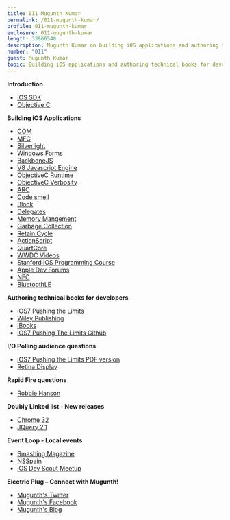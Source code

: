 ```yaml
---
title: 011 Mugunth Kumar
permalink: /011-mugunth-kumar/
profile: 011-mugunth-kumar
enclosure: 011-mugunth-kumar
length: 33966548
description: Mugunth Kumar on building iOS applications and authoring technical books for developers.
number: "011"
guest: Mugunth Kumar
topic: Building iOS applications and authoring technical books for developers
---
```


**Introduction**

- [iOS SDK](http://en.wikipedia.org/wiki/IOS_SDK)
- [Objective C](http://en.wikipedia.org/wiki/Objective-C)

**Building iOS Applications**

- [COM](http://en.wikipedia.org/wiki/Component_Object_Model)
- [MFC](http://en.wikipedia.org/wiki/Microsoft_Foundation_Class_Library)
- [Silverlight](http://www.microsoft.com/silverlight/)
- [Windows Forms](http://en.wikipedia.org/wiki/Windows_Forms)
- [BackboneJS](http://backbonejs.org/)
- [V8 Javascript Engine](http://en.wikipedia.org/wiki/V8_\(JavaScript_engine\))
- [ObjectiveC Runtime](http://www.opensource.apple.com/source/objc4/objc4-437.1/runtime/objc-runtime.m)
- [ObjectiveC Verbosity](https://tech-book-store.amazon.com/post/Tx1XC7Q7FO3WGKZ/Objective-C-Verbosity-to-beauty)
- [ARC](http://clang.llvm.org/docs/AutomaticReferenceCounting.html)
- [Code smell](http://en.wikipedia.org/wiki/Code_smell)
- [Block](http://developer.apple.com/library/ios/#documentation/cocoa/Conceptual/Blocks/Articles/00_Introduction.html)
- [Delegates](https://developer.apple.com/library/ios/documentation/general/conceptual/CocoaEncyclopedia/DelegatesandDataSources/DelegatesandDataSources.html)
- [Memory Mangement](http://en.wikipedia.org/wiki/Memory_management)
- [Garbage Collection](http://en.wikipedia.org/wiki/Garbage_collection_(computer_science))
- [Retain Cycle](http://www.cocoawithlove.com/2009/07/rules-to-avoid-retain-cycles.html)
- [ActionScript](http://en.wikipedia.org/wiki/ActionScript)
- [QuartCore](https://developer.apple.com/library/mac/documentation/graphicsimaging/reference/QuartzCoreRefCollection/_index.html)
- [WWDC Videos](https://developer.apple.com/wwdc/videos/)
- [Stanford iOS Programming Course](http://www.stanford.edu/class/cs193p/cgi-bin/drupal/blog/15)
- [Apple Dev Forums](https://devforums.apple.com)
- [NFC](http://en.wikipedia.org/wiki/Near_field_communication)
- [BluetoothLE](http://en.wikipedia.org/wiki/Bluetooth_low_energy)

**Authoring technical books for developers**

- [iOS7 Pushing the Limits](http://www.amazon.com/iOS-7-Programming-Pushing-Limits/dp/1118818342)
- [Wiley Publishing](http://as.wiley.com/WileyCDA/Section/index.html)
- [iBooks](https://itunes.apple.com/sg/app/ibooks/id364709193?mt=8)
- [iOS7 Pushing The Limits Github](https://github.com/iosptl)

**I/O Polling audience questions**

- [iOS7 Pushing the Limits PDF version](http://as.wiley.com/WileyCDA/WileyTitle/productCd-1118818342.html)
- [Retina Display](http://en.wikipedia.org/wiki/Retina_Display)

**Rapid Fire questions**

- [Robbie Hanson](https://github.com/robbiehanson)

**Doubly Linked list - New releases**

- [Chrome 32](http://googlechromereleases.blogspot.sg/2014/01/stable-channel-update.html)
- [JQuery 2.1](http://blog.jquery.com/2014/01/24/jquery-1-11-and-2-1-released/)

**Event Loop - Local events**

- [Smashing Magazine](http://www.smashingmagazine.com/2013/12/31/desktop-wallpaper-calendar-january-2014/)
- [NSSpain](http://nsspain.com/2013/)
- [iOS Dev Scout Meetup](https://www.facebook.com/events/1414263215485858/)

**Electric Plug  – Connect with Mugunth!**

- [Mugunth's Twitter](https://www.twitter.com/mugunthkumar)
- [Mugunth's Facebook](https://www.facebook.com/mugunthkumar)
- [Mugunth's Blog](http://mk.sg)
